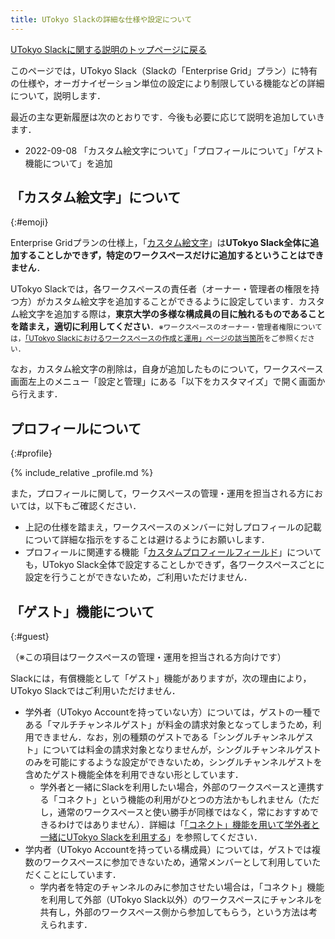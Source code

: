 ```yaml
---
title: UTokyo Slackの詳細な仕様や設定について
---
```


[UTokyo Slackに関する説明のトップページに戻る](/slack/)

このページでは，UTokyo Slack（Slackの「Enterprise Grid」プラン）に特有の仕様や，オーガナイゼーション単位の設定により制限している機能などの詳細について，説明します．

最近の主な更新履歴は次のとおりです．今後も必要に応じて説明を追加していきます．

- 2022-09-08 「カスタム絵文字について」「プロフィールについて」「ゲスト機能について」を追加

## 「カスタム絵文字」について
{:#emoji}

Enterprise Gridプランの仕様上，「[カスタム絵文字](https://slack.com/intl/ja-jp/help/articles/206870177)」は**UTokyo Slack全体に追加することしかできず，特定のワークスペースだけに追加するということはできません**．

UTokyo Slackでは，各ワークスペースの責任者（オーナー・管理者の権限を持つ方）がカスタム絵文字を追加することができるように設定しています．カスタム絵文字を追加する際は，**東京大学の多様な構成員の目に触れるものであることを踏まえ，適切に利用してください**．<small>※ワークスペースのオーナー・管理者権限については，[「UTokyo Slackにおけるワークスペースの作成と運用」ページの該当箇所](/slack/workspace/#owner-and-administrator)をご参照ください．</small>

なお，カスタム絵文字の削除は，自身が追加したものについて，ワークスペース画面左上のメニュー「設定と管理」にある「以下をカスタマイズ」で開く画面から行えます．

## プロフィールについて
{:#profile}

{% include_relative _profile.md %}

また，プロフィールに関して，ワークスペースの管理・運用を担当される方においては，以下もご確認ください．

- 上記の仕様を踏まえ，ワークスペースのメンバーに対しプロフィールの記載について詳細な指示をすることは避けるようにお願いします．
- プロフィールに関連する機能「[カスタムプロフィールフィールド](https://slack.com/intl/ja-jp/help/articles/212281478)」についても，UTokyo Slack全体で設定することしかできず，各ワークスペースごとに設定を行うことができないため，ご利用いただけません．

## 「ゲスト」機能について
{:#guest}

（※この項目はワークスペースの管理・運用を担当される方向けです）

Slackには，有償機能として「ゲスト」機能がありますが，次の理由により，UTokyo Slackではご利用いただけません．

- 学外者（UTokyo Accountを持っていない方）については，ゲストの一種である「マルチチャンネルゲスト」が料金の請求対象となってしまうため，利用できません．なお，別の種類のゲストである「シングルチャンネルゲスト」については料金の請求対象となりませんが，シングルチャンネルゲストのみを可能にするような設定ができないため，シングルチャンネルゲストを含めたゲスト機能全体を利用できない形としています．
    - 学外者と一緒にSlackを利用したい場合，外部のワークスペースと連携する「コネクト」という機能の利用がひとつの方法かもしれません（ただし，通常のワークスペースと使い勝手が同様ではなく，常におすすめできるわけではありません）．詳細は「[「コネクト」機能を用いて学外者と一緒にUTokyo Slackを利用する](workspace/connect)」を参照してください．
- 学内者（UTokyo Accountを持っている構成員）については，ゲストでは複数のワークスペースに参加できないため，通常メンバーとして利用していただくことにしています．
    - 学内者を特定のチャンネルのみに参加させたい場合は，「コネクト」機能を利用して外部（UTokyo Slack以外）のワークスペースにチャンネルを共有し，外部のワークスペース側から参加してもらう，という方法は考えられます．

